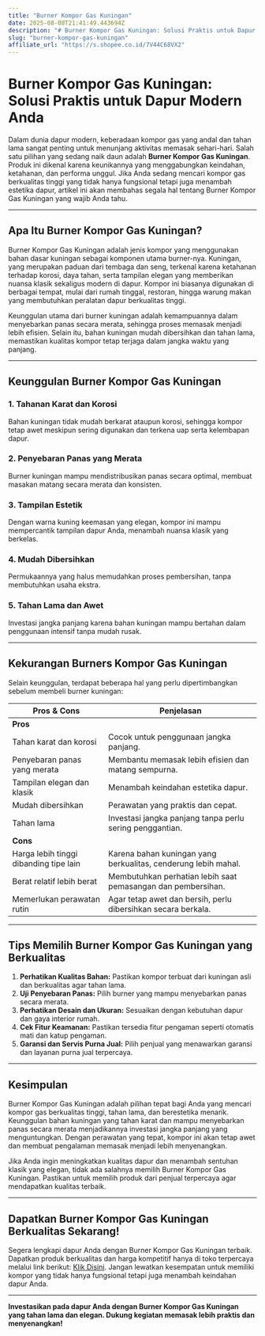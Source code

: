 ```yaml
---
title: "Burner Kompor Gas Kuningan"
date: 2025-08-08T21:41:49.443694Z
description: "# Burner Kompor Gas Kuningan: Solusi Praktis untuk Dapur Modern Anda..."
slug: "burner-kompor-gas-kuningan"
affiliate_url: "https://s.shopee.co.id/7V44C68VX2"
---
```

# Burner Kompor Gas Kuningan: Solusi Praktis untuk Dapur Modern Anda

Dalam dunia dapur modern, keberadaan kompor gas yang andal dan tahan lama sangat penting untuk menunjang aktivitas memasak sehari-hari. Salah satu pilihan yang sedang naik daun adalah **Burner Kompor Gas Kuningan**. Produk ini dikenal karena keunikannya yang menggabungkan keindahan, ketahanan, dan performa unggul. Jika Anda sedang mencari kompor gas berkualitas tinggi yang tidak hanya fungsional tetapi juga menambah estetika dapur, artikel ini akan membahas segala hal tentang Burner Kompor Gas Kuningan yang wajib Anda tahu.

---

## Apa Itu Burner Kompor Gas Kuningan?

Burner Kompor Gas Kuningan adalah jenis kompor yang menggunakan bahan dasar kuningan sebagai komponen utama burner-nya. Kuningan, yang merupakan paduan dari tembaga dan seng, terkenal karena ketahanan terhadap korosi, daya tahan, serta tampilan elegan yang memberikan nuansa klasik sekaligus modern di dapur. Kompor ini biasanya digunakan di berbagai tempat, mulai dari rumah tinggal, restoran, hingga warung makan yang membutuhkan peralatan dapur berkualitas tinggi.

Keunggulan utama dari burner kuningan adalah kemampuannya dalam menyebarkan panas secara merata, sehingga proses memasak menjadi lebih efisien. Selain itu, bahan kuningan mudah dibersihkan dan tahan lama, memastikan kualitas kompor tetap terjaga dalam jangka waktu yang panjang.

---

## Keunggulan Burner Kompor Gas Kuningan

### 1. Tahanan Karat dan Korosi
Bahan kuningan tidak mudah berkarat ataupun korosi, sehingga kompor tetap awet meskipun sering digunakan dan terkena uap serta kelembapan dapur.

### 2. Penyebaran Panas yang Merata
Burner kuningan mampu mendistribusikan panas secara optimal, membuat masakan matang secara merata dan konsisten.

### 3. Tampilan Estetik
Dengan warna kuning keemasan yang elegan, kompor ini mampu mempercantik tampilan dapur Anda, menambah nuansa klasik yang berkelas.

### 4. Mudah Dibersihkan
Permukaannya yang halus memudahkan proses pembersihan, tanpa membutuhkan usaha ekstra.

### 5. Tahan Lama dan Awet
Investasi jangka panjang karena bahan kuningan mampu bertahan dalam penggunaan intensif tanpa mudah rusak.

---

## Kekurangan Burners Kompor Gas Kuningan

Selain keunggulan, terdapat beberapa hal yang perlu dipertimbangkan sebelum membeli burner kuningan:

| Pros & Cons                              | Penjelasan                                              |
|------------------------------------------|---------------------------------------------------------|
| **Pros**                                |                                                         |
| Tahan karat dan korosi                 | Cocok untuk penggunaan jangka panjang.                  |
| Penyebaran panas yang merata           | Membantu memasak lebih efisien dan matang sempurna.   |
| Tampilan elegan dan klasik             | Menambah keindahan estetika dapur.                      |
| Mudah dibersihkan                      | Perawatan yang praktis dan cepat.                       |
| Tahan lama                            | Investasi jangka panjang tanpa perlu sering penggantian. |
| **Cons**                                |                                                         |
| Harga lebih tinggi dibanding tipe lain | Karena bahan kuningan yang berkualitas, cenderung lebih mahal. |
| Berat relatif lebih berat             | Membutuhkan perhatian lebih saat pemasangan dan pembersihan. |
| Memerlukan perawatan rutin             | Agar tetap awet dan bersih, perlu dibersihkan secara berkala. |

---

## Tips Memilih Burner Kompor Gas Kuningan yang Berkualitas

1. **Perhatikan Kualitas Bahan:** Pastikan kompor terbuat dari kuningan asli dan berkualitas agar tahan lama.
2. **Uji Penyebaran Panas:** Pilih burner yang mampu menyebarkan panas secara merata.
3. **Perhatikan Desain dan Ukuran:** Sesuaikan dengan kebutuhan dapur dan gaya interior rumah.
4. **Cek Fitur Keamanan:** Pastikan tersedia fitur pengaman seperti otomatis mati dan katup pengaman.
5. **Garansi dan Servis Purna Jual:** Pilih penjual yang menawarkan garansi dan layanan purna jual terpercaya.

---

## Kesimpulan

Burner Kompor Gas Kuningan adalah pilihan tepat bagi Anda yang mencari kompor gas berkualitas tinggi, tahan lama, dan berestetika menarik. Keunggulan bahan kuningan yang tahan karat dan mampu menyebarkan panas secara merata menjadikannya investasi jangka panjang yang menguntungkan. Dengan perawatan yang tepat, kompor ini akan tetap awet dan membuat pengalaman memasak menjadi lebih menyenangkan.

Jika Anda ingin meningkatkan kualitas dapur dan menambah sentuhan klasik yang elegan, tidak ada salahnya memilih Burner Kompor Gas Kuningan. Pastikan untuk memilih produk dari penjual terpercaya agar mendapatkan kualitas terbaik.

---

## Dapatkan Burner Kompor Gas Kuningan Berkualitas Sekarang!

Segera lengkapi dapur Anda dengan Burner Kompor Gas Kuningan terbaik. Dapatkan produk berkualitas dan harga kompetitif hanya di toko terpercaya melalui link berikut: [Klik Disini](https://s.shopee.co.id/7V44C68VX2). Jangan lewatkan kesempatan untuk memiliki kompor yang tidak hanya fungsional tetapi juga menambah keindahan dapur Anda.

---

**Investasikan pada dapur Anda dengan Burner Kompor Gas Kuningan yang tahan lama dan elegan. Dukung kegiatan memasak lebih praktis dan menyenangkan!**